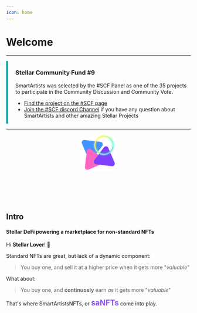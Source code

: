 ```yaml
---
icon: home
---
```




# Welcome

<hr>
<div style="border-radius: 5px; border: 0px solid rgba(225,229,239); display:flex">

<div style="width:10px; background:#0FA3B1; border-radius: 10px; margin-right: 20px"></div>
<div>

<h3>Stellar Community Fund #9</h3>

SmartArtists was selected by the #SCF Panel as one of the 35 projects to participate in the Community Discussion and Community Vote.

- [Find the project on the #SCF page](https://communityfund.stellar.org/projects/smartartists)
- [Join the #SCF discord Channel](https://discord.gg/JYuczS2v) if you have any question about SmartArtists and other amazing Stellar Projects
</div>
</div>

<hr/>

<div style="text-align:center">
<img src="logo.png" style="border-radius:20px;margin-bottom:2vh; width:100px" /> 
</div>


## Intro

#### Stellar DeFi powering a marketplace for non-standard NFTs


Hi **Stellar Lover**! 👋


Standard NFTs are great, but lack of a dynamic component:
> You buy one, and sell it at a higher price when it gets more "*valuable*"

What about:
> You buy one, and **continuosly** earn *as* it gets more "*valuable*"

That's where SmartArtistsNFTs, or <span style="font-size:1.3rem;color:#8C52FF">**saNFTs**</span> come into play.

